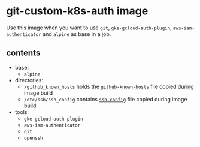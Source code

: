 # git-custom-k8s-auth image

Use this image when you want to use `git`, `gke-gcloud-auth-plugin`, `aws-iam-authenticator` and `alpine` as base in a job.

## contents

- base:
  - `alpine`
- directories:
  - `/github_known_hosts` holds the [`github-known-hosts`](/images/git/github-known-hosts) file copied during image build
  - `/etc/ssh/ssh_config` contains [`ssh-config`](/images/git/ssh-config) file copied during image build
- tools:
  - `gke-gcloud-auth-plugin`
  - `aws-iam-authenticator`
  - `git`
  - `openssh`
